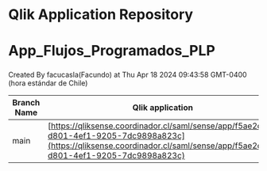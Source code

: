 # Qlik Application Repository 
# App_Flujos_Programados_PLP
### 
Created By facucasla(Facundo) at Thu Apr 18 2024 09:43:58 GMT-0400 (hora estándar de Chile)

Branch Name|Qlik application
---|---
main|[https://qliksense.coordinador.cl/saml/sense/app/f5ae2d34-d801-4ef1-9205-7dc9898a823c](https://qliksense.coordinador.cl/saml/sense/app/f5ae2d34-d801-4ef1-9205-7dc9898a823c)